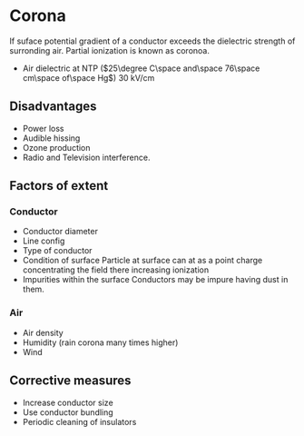 # Corona
If suface potential gradient of a conductor exceeds the dielectric strength of surronding air. Partial ionization is known as coronoa.

- Air dielectric at NTP ($25\degree C\space and\space 76\space cm\space of\space Hg$) 30 kV/cm

## Disadvantages
- Power loss
- Audible hissing
- Ozone production
- Radio and Television interference.

## Factors of extent
### Conductor
- Conductor diameter
- Line config
- Type of conductor
- Condition of surface
	Particle at surface can at as a point charge concentrating the field there increasing ionization
- Impurities within the surface
	Conductors may be impure having dust in them.
### Air
- Air density
- Humidity (rain corona many times higher)
- Wind

## Corrective measures
- Increase conductor size
- Use conductor bundling
- Periodic cleaning of insulators